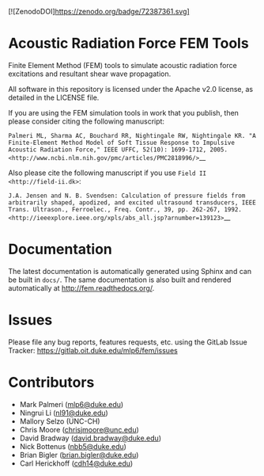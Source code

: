 [![ZenodoDOI]https://zenodo.org/badge/72387361.svg]

Acoustic Radiation Force FEM Tools
==================================

Finite Element Method (FEM) tools to simulate acoustic radiation force
excitations and resultant shear wave propagation.

All software in this repository is licensed under the Apache v2.0
license, as detailed in the LICENSE file.

If you are using the FEM simulation tools in work that you publish, then
please consider citing the following manuscript:

`Palmeri ML, Sharma AC, Bouchard RR, Nightingale RW, Nightingale KR. "A
Finite-Element Method Model of Soft Tissue Response to Impulsive
Acoustic Radiation Force," IEEE UFFC, 52(10): 1699-1712,
2005. <http://www.ncbi.nlm.nih.gov/pmc/articles/PMC2818996/>`__

Also please cite the following manuscript if you use `Field II <http://field-ii.dk>`:

`J.A. Jensen and N. B. Svendsen: Calculation of pressure fields from
arbitrarily shaped, apodized, and excited ultrasound transducers, IEEE
Trans. Ultrason., Ferroelec., Freq. Contr., 39, pp. 262-267,
1992. <http://ieeexplore.ieee.org/xpls/abs_all.jsp?arnumber=139123>`__

Documentation
=============

The latest documentation is automatically generated using Sphinx and can be
built in ``docs/``.  The same documentation is also built and rendered
automatically at http://fem.readthedocs.org/.

Issues
======

Please file any bug reports, features requests, etc. using the GitLab Issue
Tracker: https://gitlab.oit.duke.edu/mlp6/fem/issues

Contributors
============

- Mark Palmeri (mlp6@duke.edu)
- Ningrui Li (nl91@duke.edu)
- Mallory Selzo (UNC-CH)
- Chris Moore (chrisjmoore@unc.edu)
- David Bradway (david.bradway@duke.edu)
- Nick Bottenus (nbb5@duke.edu)
- Brian Bigler (brian.bigler@duke.edu)
- Carl Herickhoff (cdh14@duke.edu)
